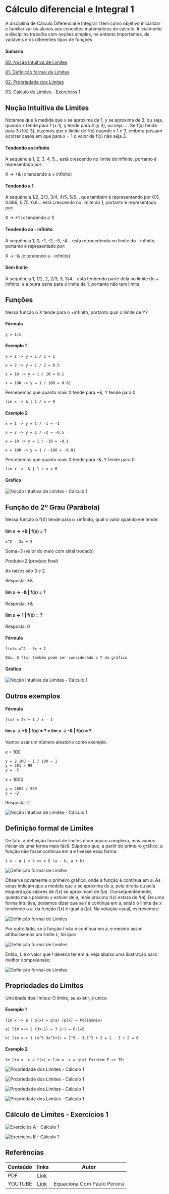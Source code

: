 # Cálculo diferencial e Integral 1

A disciplina de Cálculo Diferencial e Integral 1 tem como 
objetivo inicializar e familiarizar os alunos aos conceitos 
matemáticos do cálculo. Inicialmente a disciplina trabalha 
com noções simples, no entanto importantes, 
de variáveis e os diferentes tipos de funções

#### Sumario

[00. Noção Intuitiva de Limites](#user-content-noção-intuitiva-de-limites)

[01. Definição formal de Limites](#user-content-definição-formal-de-limites)

[02. Propriedade dos Limites](#user-content-propriedade-dos-limites)

[03. Cálculo de Limites - Exercícios 1](#user-content-cálculo-de-limites---exercícios-1)

## Noção Intuitiva de Limites

Notamos que à medida que x se aproxima de 1, y se aproxima de 3, ou seja, quando x tende para 1 (x 1), y tende para 3 (y 3), ou seja: ... Se f(x) tende para 3 (f(x) 3), dizemos que o limite de f(x) quando x 1 é 3, embora possam ocorrer casos em que para x = 1 o valor de f(x) não seja 3.

#### Tendendo ao infinito

A sequência 1, 2, 3, 4, 5... está crescendo no limite do infinito, portanto é representado por:

X -> +& (x tendendo a + infinito)

#### Tendendo a 1

A sequência 1/2, 2/3, 3/4, 4/5, 5/6... que também é representando por 0.5, 0.666, 0.75, 0.8... está crescendo no limite do 1, portanto é representado por:

X -> +1 (x tendendo a 1)

#### Tendendo ao - infinito

A sequência 1, 0, -1, -2, -3, -4... está retrocedendo no limite do - infinito, portanto é representado por:

X -> -& (x tendendo a - infinito)

#### Sem limite

A sequência 1, 1/2, 2, 2/3, 3, 3/4... está tendendo parte dela no limite do + infinito, e a
outra parte para o limite de 1, portanto não tem limite.

## Funções

Nessa função o X tende para o +infinito, portanto qual o limite de Y?

#### Fórmula

```
y = 1/x
```

#### Exemplo 1

```
x = 1 -> y = 1 / 1 = 1
```

```
x = 2 -> y = 1 / 2 = 0.5
```

```
x = 10 -> y = 1 / 10 = 0.1
```

```
x = 100 -> y = 1 / 100 = 0.01
```

Percebemos que quanto mais X tende para +&, Y tende para 0

```
lim x -> & | 1 / x = 0
```

#### Exemplo 2

```
x = 1 -> y = 1 / -1 = -1
```

```
x = 2 -> y = 1 / -2 = -0.5
```

```
x = 10 -> y = 1 / -10 = -0.1
```

```
x = 100 -> y = 1 / -100 = -0.01
```

Percebemos que quanto mais X tende para -&, Y tende para 0

```
lim x -> -& | 1 / x = 0
```

#### Gráfico

![Noção Intuitiva de Limites - Cálculo 1](/1-periodo/images/Nocao-Intuitiva-de-Limites-Calculo-1.png)

## Função do 2º Grau (Parábola)

Nessa função o f(X) tende para o +infinito, qual o valor quando ele tende:

#### lim x -> +& | f(x) = ?

```
x^2 - 3x + 2
```

Soma=3 (valor do meio com sinal trocado)

Produto=2 (produto final)

As raízes são 3 e 2

Resposta: +&

#### lim x -> -& | f(x) = ?

Resposta: +&

#### lim x -> 1 | f(x) = ?

Resposta: 0

#### Fórmula

```
f(x)= x^2 - 3x + 2

Obs: O f(x) também pode ser considerado o Y do gráfico
```

#### Gráfico

![Noção Intuitiva de Limites - Cálculo 1](/1-periodo/images/Nocao-Intuitiva-de-Limites-Calculo-1--1.png)

## Outros exemplos

#### Fórmula

```
f(x) = 2x + 1 / x - 1
```

#### lim x -> +& | f(x) = ? e lim x -> -& | f(x) = ?

Vamos usar um número aleatório como exemplo.

x = 100

```
y = 2.100 + 1 / 100 - 1
y = 201 / 99
y = ~2
```

x = 1000

```
y = 2001 / 999
y = ~2
```

Resposta: 2

![Noção Intuitiva de Limites - Cálculo 1](/1-periodo/images/Nocao-Intuitiva-de-Limites-Calculo-1--2.png)

## Definição formal de Limites

De fato, a definição formal de limites é um pouco complexa, mas vamos iniciar de uma forma mais fácil. Supondo que, a partir do primeiro gráfico, a função não fosse contínua em 𝑎 e tivesse essa forma:

```
| x - a | < k => x E (a - k, a + k)
```

![Definição formal de Limites](/1-periodo/images/definicao-de-limite-1.png)

Observe novamente o primeiro gráfico, onde a função é contínua em 𝑎. As setas indicam que a medida que 𝑥 se aproxima de 𝑎, pela direita ou pela esquerda,os valores de 𝑓(𝑥) se aproximam de 𝑓(𝑎). Consequentemente, quanto mais próximo 𝑥 estiver de 𝑎, mais próximo 𝑓(𝑥) estará de 𝑓(𝑎). De uma forma intuitiva, podemos dizer que se 𝑓 é contínua em 𝑎, então o limite de 𝑥 tendendo a 𝑎, da função 𝑓(𝑥) é igual a 𝑓(𝑎). Na notação usual, escrevemos:

![Definição formal de Limites](/1-periodo/images/definicao-de-limite-2.png)

Por outro lado, se a função 𝑓 não é contínua em 𝑎, e mesmo assim atribuíssemos um limite 𝐿, tal que:

![Definição formal de Limites](/1-periodo/images/definicao-de-limite-3.png)

Então, 𝐿 é o valor que 𝑓 deveria ter em 𝑎. Veja abaixo uma ilustração para melhor compreensão:

![Definição formal de Limites](/1-periodo/images/definicao-de-limite-4.png)

## Propriedades do Limites

Unicidade dos limites: O limite, se existir, é unico.

#### Exemplo 1

```
lim x -> a | p(x) = p(a) (p(x) = Polinômio)
```

```
a) lim x-> 2 (3x-1) = 3.2-1 = 6-1=5
```

```
b) lim x-> 1 (x^5-3x^2+2) = 1^5 - 3.1^2 + 2 = 1 - 3 + 2 = 0
```

#### Exemplo 2

```
Se lim x -> a f(x) e lim x -> a g(x) Existem E ce IR:
```

![Propriedade dos Limites - Cálculo 1](/1-periodo/images/Propriedade-dos-Limites.png)

![Propriedade dos Limites - Cálculo 1](/1-periodo/images/Propriedade-dos-Limites-2.png)

![Propriedade dos Limites - Cálculo 1](/1-periodo/images/Propriedade-dos-Limites-3.png)

![Propriedade dos Limites - Cálculo 1](/1-periodo/images/Propriedade-dos-Limites-4.png)

## Cálculo de Limites - Exercícios 1

![Exercicios A - Cálculo 1](/1-periodo/images/exercicios-1-a.png)

![Exercicios B - Cálculo 1](/1-periodo/images/exercicios-1-b.png)

## Referências

| Conteúdo      | links         | Autor |
| ------------- | ------------- | ----- |
| PDF  | [Link](https://petemb.ufsc.br/files/2015/03/Apostila-Calculo-I-PROTEGIDA.pdf)  | |
| YOUTUBE  | [Link](https://www.youtube.com/playlist?list=PLEfwqyY2ox86LhxKybOY3_IG-7R5herLC)  | Equaciona Com Paulo Pereira |


